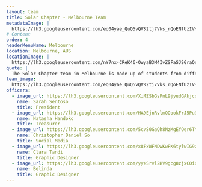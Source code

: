 ```yaml
---
layout: team
title: Solar Chapter - Melbourne Team
metadataImage: |
  https://lh3.googleusercontent.com/eq04yae_QuQ5vQV82tj7Vks_rQoENfUzIVKjk7YV6TByLr8Iw3TJVLF79Y1Un2UfhwzcHczoYGGFzIXALVDD_gsmIcJhS-UtYBUtbX_rpZf2tTQLHR8kcN-OOvtR-4AF8wTAgIWENM7HJeSz1jRRErlSmvOve2XewJM1lbkWCo9mRthrdYtzzHiQPj2_KzhI3aAF5PJtcEHTDKq0TwsCTvh5oGRXDtjD9Abg1iG6yQtqEMlCIuyZi-e7TxlcwDIsQiA3KH8BrU0ftg8Wg73oBb919wbB3oBuwYtJ37DcgLHgqYV6YjJih6lBWpalvsvrO_utpINrmsxdWY79Mg4NwakhpZytOwKnysZIsOoa6dYjlRzd4WWo9nDwUjsrcXSztc26WfT9y83BoTSIqMv1xtcuRi66H0_QB44Pme2RSC2NNapD5jUZFP-LheZSWnoiCoTHi26Y5bn9SUhXgeQNne5Lt57km--sv5nsLpP8lUC46XgDPXO2_hgHZpJ34wNmGQIuzPNk0HSgmdGZ2KBGB9eWBnBW823hwL1jmKRLYpe-MdqZ6iBzhmthUY_zyTxLp2uFdukJjWPVHAayuHHtX5EHzzLhGL06LRsKk9PTppSHog-vKQg2ygvAwcQzg5h7M2KaRpCAS2f5IotwqoxqyI9PipvzhLEpnqCcrPLIr7uwY3SnHQR1p7DO1QzeQg=w593-h356-no
# Content
order: 4
headerMenuName: Melbourne
location: Melbourne, AUS
locationImage: |
  https://lh3.googleusercontent.com/nY7nx-CReK46-OwyaB3M4IvZSFaSJSGraOe3uiT7vGcHZzygHJ4FKhBm5WIyUJ0lN00Ep2qeyg07vVh_eiU_1GSsReHs_eMiOGFoXMXAth1dXL4iOtTcOObWTYF0Vy7xT72-UGCtVAZ4hUU4ly_NENbQIrILNpCyaW5AS636F1QmlJdUqePbQ_K8juuUEnpncg2QrQYLxV2Iaczf_UgStnTchFYRjnIIvCA9WjbDEddRRLcquwz67lUenuuNrMrWQxoRzxsgfGWCwmO9oZ19l0KshxbsZl-QzYZsts5WF3VatTu3Yjd8dgpoJ_qRFWrLoHIAEh6uSe1u-5FgJ8gcG980XWv9CkAs2PXz9k7-4-otRrqnJvcAlFs1A4dlJkaxJCtNs6jcNJr1UgeFXAUHZmgS-KMNdVoB23UxnDNXaZDtXGcph4UPUmfFrEngQH_8bbTr4KKHjzJ3dRmFUw9-0_nwT60vHGMBsMT5upPVcsbX2a6nKt-GNzh7JngdLloYPE7ljNDi0ZsyIVVI2ATBo-pbzkHLIxGHpdjjsiWevDugo-FlLKEhPISmkD1uTbxuacMXbeS-mox8YdUSl5Y-aKK2e93WrYmbbnKp2HJXozq2RPqSNgT5IuopGiENL9G9Ouc-xEmYA3nwuoDBvVrytgAFTrfc0VDutIqRfHFiZu3W5_aoTv9z60mFwh2fwg=w512-h293-no
quote: |
  The Solar Chapter team in Melbourne is made up of students from different universities with various skills who are united by the same drive to give back and empower the marginalized in Indonesia. We believe our lives are to be lived for the betterment of those around us. Use what you have and start somewhere.
team_image: |
  https://lh3.googleusercontent.com/eq04yae_QuQ5vQV82tj7Vks_rQoENfUzIVKjk7YV6TByLr8Iw3TJVLF79Y1Un2UfhwzcHczoYGGFzIXALVDD_gsmIcJhS-UtYBUtbX_rpZf2tTQLHR8kcN-OOvtR-4AF8wTAgIWENM7HJeSz1jRRErlSmvOve2XewJM1lbkWCo9mRthrdYtzzHiQPj2_KzhI3aAF5PJtcEHTDKq0TwsCTvh5oGRXDtjD9Abg1iG6yQtqEMlCIuyZi-e7TxlcwDIsQiA3KH8BrU0ftg8Wg73oBb919wbB3oBuwYtJ37DcgLHgqYV6YjJih6lBWpalvsvrO_utpINrmsxdWY79Mg4NwakhpZytOwKnysZIsOoa6dYjlRzd4WWo9nDwUjsrcXSztc26WfT9y83BoTSIqMv1xtcuRi66H0_QB44Pme2RSC2NNapD5jUZFP-LheZSWnoiCoTHi26Y5bn9SUhXgeQNne5Lt57km--sv5nsLpP8lUC46XgDPXO2_hgHZpJ34wNmGQIuzPNk0HSgmdGZ2KBGB9eWBnBW823hwL1jmKRLYpe-MdqZ6iBzhmthUY_zyTxLp2uFdukJjWPVHAayuHHtX5EHzzLhGL06LRsKk9PTppSHog-vKQg2ygvAwcQzg5h7M2KaRpCAS2f5IotwqoxqyI9PipvzhLEpnqCcrPLIr7uwY3SnHQR1p7DO1QzeQg=w593-h356-no
officers:
  - image_url: https://lh3.googleusercontent.com/XiMZSbGsFnL9jyudGAkjcqMXYPnMNYEdF5SbhdSgFhKJL4ZEkXCSnoSgJWHbZaOt_nVIXrBGs3jki5qD5Eo8mmVGSWu0N6G_NE-B--iz437eLfhgAtXsw0wKdUBvtL6omwgbA39Rjhqsr3j7EfNT2pywGiEWQd2eNu0yrttU3kzYnXmqhQ5DTa-VMazBC8CmSukEv6fGP3fRzDzDG8mRGvrm3U2FS7DQgiIfLRXTm7J-pbvklbE6ZBmgksVLFkll4wU15MO9iGcujipMVMxSgYMzTE75Bht1yQOMA5bABL5RZKdq1TI_lnOMZ45hP_eVAnI_oeLqcwy-x-2wJfAH-rYb_Rvl3EU-YNT1-ZoY7uMNBSLpE6m9GNa_Q6U_wEosb3LEpBDr6bZyzOP1x5WjbhNR0fHehXDcf1PEjo_HQ87G4Z2RZuq4TTxerUWKCRS9ivEtgwyETZemwJsbxkcpnfwoOFCbhKKhfp84V_O1Cm1DSp-Ejtvhh_UlxPrzRuA1r5UIuMLnixQLy8y63tGwp6p4vKAloraX8SG8Y9b_4zDYIOB6dsX3W4X6_yPpHta0OCoEh3Afjrjqse-5mhMqQKUIw4NaOPONni84bTgbgHc5mJP21ja8jjzlbWqY9ONKfuC_GLRgwbcgnY3jTYUJxSzqS3q1XdlYdO8Mko7TpFiVS9bf3n7l2qNzkO1KsA=w449-h562-no
    name: Sarah Sentoso
    title: President
  - image_url: https://lh3.googleusercontent.com/HA9EjnRvlmQOookFrJ5Pu3mcodATy2zX_2vbvewNyzF_3RAkRA3rheEsiYMq2xZKkKJjYqic12pXuJURkEMP4GMdoqoJSgK1SJgaeajTDO2EJlGiAJuzeRyajLrMxA74FMnJ6uI1rk6-rJgL7ktlhfCX3MkD2ux43RMZhlLYuHZekD9wEz59qiEn-_glz-lmSHmMVRCOjEexpqD5jr1f-eUGDMMS-ZqAt0Yw9y2OXP4VmnQ6MmsjwUs28ZwvrcwBAFkK02nmXuaeSVqyP8Bm-dzGSkSDFzfMRc9bcGNkGV73GgFTNcCLaC0arvYU1SkzOOEkS_i4HgF5w2yI96tXMcmGVSgEn7r0Qietfa2bPrNIBCV2VzDKV1EBtS1_2HrPKZZfUvcP-pVUwjKr33VVJ7PajkHJDuJ-Yp3a0ddPaov5Nh3FI9d3lHLSgnOmeDr6Ppdekd6oFsTn-nO0JQLk7pmALIQJSw6Lpk7I2YtJqdVRRtqmJUu39otFf4u8tLW5YFrChWNiLTkD9WvhH0s_vGh7U3NJ3KIDMcjbiTPkdQdWRlCP7KlWVAxgRuyrUuIUzkdJsGoNwgqYTL7CZ6cxgsXeOKOrbhHLSOHvlpCQ79oxXl_Rv7__uYvPlu8y_yrjxpoOLAjkSf9QWUD6WVYF-8f9H9hgH00HXK0Ro1RgxZKA5TlFBqbzGGOMcgao6g=w400-h500-no
    name: Natasha Handoko
    title: Treasurer
  - image_url: https://lh3.googleusercontent.com/5cvS0GaQh8NzMgEfOer6TYiAFh4af3bSnUnhSvNylmNKx3DnwCzPlifFw1EGobp5qkdasEXh0wlqvRrlaf_ldYP7ojzOkY0zCXzgbyiBkgzG1JkAPSodPxoaBw7OnMlLP1HeuTsJboNHS6JzMMvkMMYuDvT2CzQlHYr4IrAH1jTHl2REZKKg2AihuWC__7XvqPJGxYdN6sXIiQpk9UI2GnwfTFti53rTtR9Fmppvvr_8YlsbDdttgxgIpxqro9u-r7jFi34OzEgJm9z811sASo2pK9lBRgjkgH-YCNQQiWTtioFfbnTvukTPQazXbGzqioNpQTZsAiiXn_MLMNDtFOls6-45mAvojc-kP51XaxOZT3YEROTFoQ3vJeOlsdchoKRCpnGYuaC8khJosFPkIqTmCTlQx5WPEYSBb1ldP8LDufkHfWqHjATPe8EVaG3ttGcuOc_UNHvsC2S3pDPwlIg3-hNxkYsymm2I7vtOI9RQ3AStbUB9rgc-wNK_86O9PGKkRBGLZLpE5FSJRJCaLFffBawXJFQpJRr-fn4UEJA9r1zAHLM8SjuNmy8MmHYvSyhuq4dqBd-zZjDyBwtrLDmunyHL8HY71e0saW-wPiiYEG0rknKcvPMT6khbFAwfQ7IT45fRlmQa0Hl_j8j32-NngxHCmiJvRILIx2h6pLGsuZI1tAnziEzOBjLFrg=w510-h681-no
    name: Christopher Daniel So
    title: Social Media
  - image_url: https://lh3.googleusercontent.com/x8FxWFNDwKwFK6tylwIG9zgnIaVkuiCGSFPkTv7gE3tpM2iSCYtcCChn5EJtzEsBIzYTL5ZDVOKsFuDvpDZkHFSd6-PtK9_NW2KWmMC3yuRt3-Tvf-ebmni1RlblPR7a3QtwPKHNxP_tU5_hYuPBIaz4Md-DLApvALqMnRGzhZlubBPoy8iLrpr0WOlpz6GtgJGv1AKlhRSxBxepztHxDkdU85KhtgCOEbdyXanJuevHfzNRhQcOd7OqVuDQHArM3unNcIybDH14b_7yYevTNgk2Lp8NkflygplSebXIVhS4IXYw2MznNi9k6aGnbZ815nFs3lnsMca-Xs-b4CzvCp-V1rzpH_20BnLQZ8RX5B_aE1oX5HWgtg7yiaitmqiFOXXqFkw7pxfh9X5Aucks48iVLnYRdXkTObLhqGrjmPoUOcTlTVvqcD1ZJcnoZXDJ3wk0V5YJOfsUPdiEgyn2j2LIKxreJIB0MxnZV16HpmNXXCbmVw79tIZJ2FucXWV0YTBKgycLoBUyscbx127kIiUlAwQCcxUMwz2Q6JwU-jh_n57uuxp3lQnHfvUK-T66X2bYxDZISDB6up0IrMxGA4Yts0IO6qEoiHnp1ps8o67c8mNm0w87EosaUTntYlXbKHlGQg_8QVFtBiXlG_p-lz5h2PI0P3CwsxoMraSJybr9rhNLYOc5xWbAtJS6Uw=w280-h351-no
    name: Clara Tandi
    title: Graphic Designer
  - image_url: https://lh3.googleusercontent.com/yyeSrvl2HV9gcg8zjxCOiouxAmGSixutw5psJMoZTG423AgZohimvjcKP8T2i8Ie2KrUIYw_xkdUaQZzTTrTNbHFkhJAPY5bQz5-1J3VfVe57BwuKYMhAxyIVMCG_f9PzzaMv7KXNek6qze52PHnQvyTNPmCAb5HSRP5YjmcCPr5Bf9NRp_1WDYbI5O86w-A3rMGLyZXcY-yoBtxXSHNtqKLg5codt9Fj-82vZAH62Am5iDlvmbcgjjgrOvQkiu0z01yg600hNiRvWWiuYg4T15pR80P9Z-cTOk54Nv1f3FYJvkSnFhJHlDSpmLPYc3-C8scPWlU5jqXMrU81MqP7AlIK-Kc42h95KbE_eyPLKRwMiQdnO4SKjxh_edaDQucaD5A0MhJht8893E_hiZO5H4LyFHOTJ9MWtPpxP61LR6SbL9UA45y-V7jKbkUxoEDd52ozLcO5FuOKRJHxbjd2IPICIDg290FYkCiJ9FiKNZIZE31nHu9J2MZAzRzZDVIf5Pk1z3oyocnQvqN0v_GYb5fXkTOhUOvONWwARyANMh5eQyQGJJpOoSWGpJpgc3n2wd4oACjKTC47o9Uvs5yPbrEWq7cuTG_cZKya-YFaAAFu-w7ae0MrK4UVxd6-MX0R5YCYWi31krvBwI_KWchoLztL5fvufhasYIDpUSXHITp_wQ0uqK6s7cg86m23A=w449-h562-no
    name: Belinda
    title: Graphic Designer
---
```

